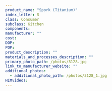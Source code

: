 ```yaml
---
product_name: "Spork (Titanium)"
index_letter: S
class: Consumer
subclass: Kitchen
components:
manufacturer: ""
cost: 
DOP: 
POP: 
product_description: ""
materials_and_processes_description: ""
primary_photo_path: /photos/3128.jpg
link_to_manufacturer_website: ""
additional_photos:
  - additional_photo_path: /photos/3128_1.jpg
HIMvideos:
---
```

